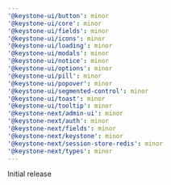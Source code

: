 ```yaml
---
'@keystone-ui/button': minor
'@keystone-ui/core': minor
'@keystone-ui/fields': minor
'@keystone-ui/icons': minor
'@keystone-ui/loading': minor
'@keystone-ui/modals': minor
'@keystone-ui/notice': minor
'@keystone-ui/options': minor
'@keystone-ui/pill': minor
'@keystone-ui/popover': minor
'@keystone-ui/segmented-control': minor
'@keystone-ui/toast': minor
'@keystone-ui/tooltip': minor
'@keystone-next/admin-ui': minor
'@keystone-next/auth': minor
'@keystone-next/fields': minor
'@keystone-next/keystone': minor
'@keystone-next/session-store-redis': minor
'@keystone-next/types': minor
---
```


Initial release
